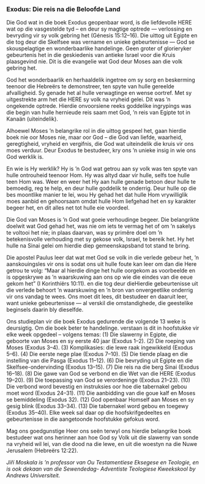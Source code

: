### Exodus: Die reis na die Beloofde Land

Die God wat in die boek Exodus geopenbaar word, is die liefdevolle HERE wat op die vasgestelde tyd – en deur sy magtige optrede — verlossing en bevryding vir sy volk gebring het (Génesis 15:12–16). Die uittog uit Egipte en die tog deur die Skelfsee was vername en unieke gebeurtenisse — God se skouspelagtige en wonderbaarlike handelinge. Geen groter of glorieryker gebeurtenis het in die geskiedenis van antieke Israel voor die Kruis plaasgevind nie. Dit is die evangelie wat God deur Moses aan die volk gebring het.

God het wonderbaarlik en herhaaldelik ingetree om sy sorg en beskerming teenoor die Hebreërs te demonstreer, ten spyte van hulle gereelde afvalligheid. Sy genade het al hulle verwagtinge en wense oortref. Met sy uitgestrekte arm het die HERE sy volk na vryheid gelei. Dit was ’n ongekende optrede. Hierdie onvoorsiene reeks goddelike ingrypings was die begin van hulle hernieude reis saam met God, ’n reis van Egipte tot in Kanaän (uiteindelik).

Alhoewel Moses ’n belangrike rol in die uittog gespeel het, gaan hierdie boek nie oor Moses nie, maar oor God – die God van liefde, waarheid, geregtigheid, vryheid en vergifnis, die God wat uiteindelik die kruis vir ons moes verduur. Deur Exodus te bestudeer, kry ons ’n unieke insig in wie ons God werklik is.

En wie is Hy werklik? Hy is ’n God wat getrou aan sy volk was ten spyte van hulle ontrouheid teenoor Hom. Hy was altyd daar vir hulle, selfs toe hulle teen Hom was. Weer en weer het Hy aan hulle genade betoon deur hulle te bemoedig, reg te help, en deur hulle goddelik te onderrig. Deur hulle op die bes moontlike manier te lei, wou Hy gehad het dat hulle Hom vrywilliglik moes aanbid en gehoorsaam omdat hulle Hom liefgehad het en sy karakter begeer het, en dit alles net tot hulle eie voordeel.

Die God van Moses is ’n God wat goeie verhoudinge begeer. Die belangrikte doelwit wat God gehad het, was nie om iets te vermag het of om ’n sakelys te voltooi het nie; in plaas daarvan, was sy primêre doel om ’n betekenisvolle verhouding met sy gekose volk, Israel, te bereik het. Hy het hulle na Sinai gelei om hierdie diep gemeenskapsband tot stand te bring.

Die apostel Paulus leer dat wat met God se volk in die verlede gebeur het, ’n aanskouingsles vir ons is sodat ons uit hulle foute kan leer om dan die Here getrou te volg: “Maar al hierdie dinge het hulle oorgekom as voorbeelde en is opgeskrywe as ’n waarskuwing aan ons op wie die eindes van die eeue gekom het” (I Korinthiërs 10:11). en die tog deur dieHierdie gebeurtenisse uit die verlede behoort ’n waarskuwing en ’n bron van onvergeetlike onderrig vir ons vandag te wees. Ons moet dit lees, dit bestudeer en daaruit leer, want unieke gebeurtenisse — al verskil die omstandighede, die geestelike beginsels daarin bly dieselfde.

Ons studieplan vir die boek Exodus gedurende die volgende 13 weke is deursigtig. Om die boek beter te handelinge. verstaan is dit in hoofstukke vir elke week opgedeel – volgens temas: (1) Die slawerny in Egipte, die geboorte van Moses en sy eerste 40 jaar (Exodus 1–2). (2) Die roeping van Moses (Exodus 3–4). (3) Komplikasies: die lewe raak ingewikkeld (Exodus 5–6). (4) Die eerste nege plae (Exodus 7–10). (5) Die tiende plaag en die instelling van die Pasga (Exodus 11–12). (6) Die bevryding uit Egipte en die Skelfsee-ondervinding (Exodus 13–15). (7) Die reis na die berg Sinai (Exodus 16–18). (8) Die gawe van God se verbond en die Wet van die HERE (Exodus 19–20). (9) Die toepassing van God se verordeninge (Exodus 21–23). (10) Die verbond word bevestig en instruksies oor hoe die tabernakel gebou moet word (Exodus 24–31). (11) Die aanbidding van die goue kalf en Moses se bemiddeling (Exodus 32). (12) God openbaar Homself aan Moses en sy gesig blink (Exodus 33–34). (13) Die tabernakel word gebou en toegewy (Exodus 35–40). Elke week sal daar op die hoofskrifgedeeltes en gebeurtenisse in die aangetoonde hoofstukke gefokus word.

Mag ons goedgunstige Heer ons seën terwyl ons hierdie belangrike boek bestudeer wat ons herinner aan hoe God sy Volk uit die slawerny van sonde na vryheid wil lei, van die dood na die lewe, en uit die woestyn na die Nuwe Jerusalem (Hebreërs 12:22).

_Jiří Moskala is ’n professor van Ou Testamentiese Eksegese en Teologie, en is ook dekaan van die Sewendedag- Adventiste Teologiese Kweekskool by Andrews Universiteit._